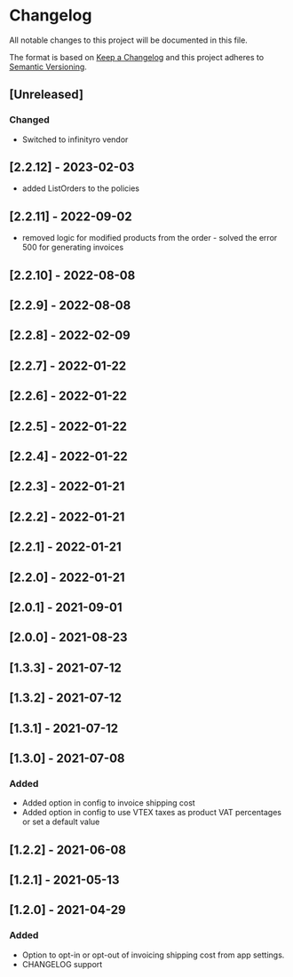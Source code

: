 # Changelog

All notable changes to this project will be documented in this file.

The format is based on [Keep a Changelog](http://keepachangelog.com/en/1.0.0/)
and this project adheres to [Semantic Versioning](http://semver.org/spec/v2.0.0.html).

## [Unreleased]

### Changed
- Switched to infinityro vendor

## [2.2.12] - 2023-02-03

- added ListOrders to the policies

## [2.2.11] - 2022-09-02
- removed logic for modified products from the order - solved the error 500 for generating invoices

## [2.2.10] - 2022-08-08

## [2.2.9] - 2022-08-08

## [2.2.8] - 2022-02-09

## [2.2.7] - 2022-01-22

## [2.2.6] - 2022-01-22

## [2.2.5] - 2022-01-22

## [2.2.4] - 2022-01-22

## [2.2.3] - 2022-01-21

## [2.2.2] - 2022-01-21

## [2.2.1] - 2022-01-21

## [2.2.0] - 2022-01-21

## [2.0.1] - 2021-09-01

## [2.0.0] - 2021-08-23

## [1.3.3] - 2021-07-12

## [1.3.2] - 2021-07-12

## [1.3.1] - 2021-07-12

## [1.3.0] - 2021-07-08
### Added
- Added option in config to invoice shipping cost
- Added option in config to use VTEX taxes as product VAT percentages or set a default value

## [1.2.2] - 2021-06-08

## [1.2.1] - 2021-05-13

## [1.2.0] - 2021-04-29
### Added
- Option to opt-in or opt-out of invoicing shipping cost from app settings.
- CHANGELOG support
